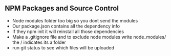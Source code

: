 ## NPM Packages and Source Control

- Node modules folder too big so you dont send the modules
- Our package.json contains all the dependency info
- If they npm init it will reinstall all those dependencies
- Make a .gitignore file and to exclude node modules write node_modules/ the / indicates its a folder
- run git status to see which files will be uploaded